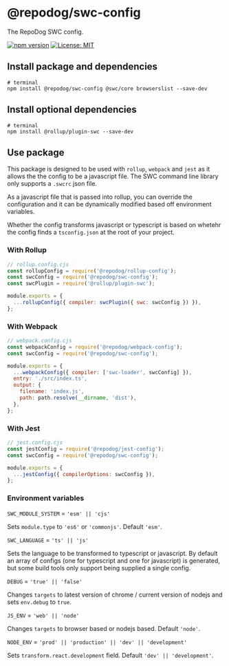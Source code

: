 # @repodog/swc-config

The RepoDog SWC config.

[![npm version](https://badge.fury.io/js/%40repodog%2Fswc-config.svg)](https://badge.fury.io/js/%40repodog%2Fswc-config)
[![License: MIT](https://img.shields.io/badge/License-MIT-yellow.svg)](LICENSE)

## Install package and dependencies

```shell
# terminal
npm install @repodog/swc-config @swc/core browserslist --save-dev
```

## Install optional dependencies

```shell
# terminal
npm install @rollup/plugin-swc --save-dev
```

## Use package

This package is designed to be used with `rollup`, `webpack` and `jest` as it allows the the config to be a javascript file. The SWC command line library only supports a `.swcrc` json file.

As a javascript file that is passed into rollup, you can override the configuration and it can be dynamically modified based off environment variables.

Whether the config transforms javascript or typescript is based on whetehr the config finds a `tsconfig.json` at the root of your project.

### With Rollup

```javascript
// rollup.config.cjs
const rollupConfig = require('@repodog/rollup-config');
const swcConfig = require('@repodog/swc-config');
const swcPlugin = require('@rollup/plugin-swc');

module.exports = {
  ...rollupConfig({ compiler: swcPlugin({ swc: swcConfig }) }),
};
```

### With Webpack

```javascript
// webpack.config.cjs
const webpackConfig = require('@repodog/webpack-config');
const swcConfig = require('@repodog/swc-config');

module.exports = {
  ...webpackConfig({ compiler: ['swc-loader', swcConfig] }),
  entry: './src/index.ts',
  output: {
    filename: 'index.js',
    path: path.resolve(__dirname, 'dist'),
  },
};
```

### With Jest

```javascript
// jest.config.cjs
const jestConfig = require('@repodog/jest-config');
const swcConfig = require('@repodog/swc-config');

module.exports = {
  ...jestConfig({ compilerOptions: swcConfig }),
};
```

### Environment variables

`SWC_MODULE_SYSTEM` = `'esm' || 'cjs'`

Sets `module.type` to `'es6'` or `'commonjs'`. Default `'esm'`.

`SWC_LANGUAGE` = `'ts' || 'js'`

Sets the language to be transformed to typescript or javascript. By default an array of configs (one for typescript and one for javascript) is generated, but some build tools only support being supplied a single config.

`DEBUG` = `'true' || 'false'`

Changes `targets` to latest version of chrome / current version of nodejs and sets `env.debug` to `true`.

`JS_ENV` = `'web' || 'node'`

Changes `targets` to browser based or nodejs based. Default `'node'`.

`NODE_ENV` = `'prod' || 'production' || 'dev' || 'development'`

Sets `transform.react.development` field. Default `'dev' || 'development'`.
